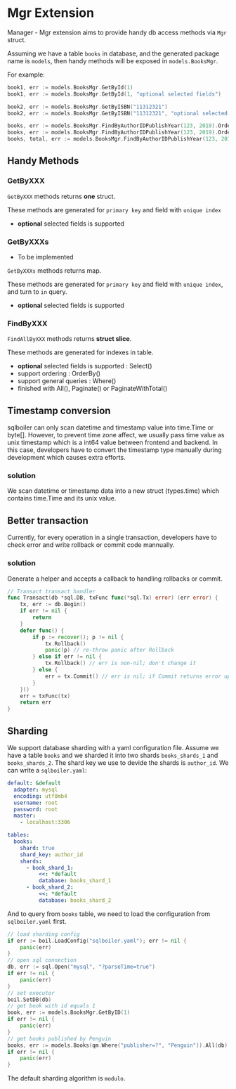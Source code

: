 # Mgr Extension

Manager - Mgr extension aims to provide handy db access methods via `Mgr` struct.

Assuming we have a table `books` in database, and the generated package name is `models`, then handy methods will be exposed in `models.BooksMgr`.

For example:

```go
book1, err := models.BooksMgr.GetById(1)
book1, err := models.BooksMgr.GetById(1, "optional selected fields")

book2, err := models.BooksMgr.GetByISBN("11312321")
book2, err := models.BooksMgr.GetByISBN("11312321", "optional selected fields")

books, err := models.BooksMgr.FindByAuthorIDPublishYear(123, 2019).OrderBy("isbn desc").Select("isbn", "author_id").All()
books, err := models.BooksMgr.FindByAuthorIDPublishYear(123, 2019).OrderBy("isbn desc").Select("isbn", "author_id").Paginate(10, 20)
books, total, err := models.BooksMgr.FindByAuthorIDPublishYear(123, 2019).OrderBy("isbn desc").Select("isbn", "author_id").PaginateWithTotal(10, 20)
```

## Handy Methods

### GetByXXX

`GetByXXX` methods returns **one** struct.

These methods are generated for `primary key` and field with `unique index`

* **optional** selected fields is supported

### GetByXXXs

* To be implemented

`GetByXXXs` methods returns map.

These methods are generated for `primary key` and field with `unique index`, and turn to `in` query.

* **optional** selected fields is supported

### FindByXXX

`FindAllByXXX` methods returns **struct slice**.

These methods are generated for indexes in table.

* **optional** selected fields is supported : Select()
* support ordering : OrderBy()
* support general queries : Where()
* finished with All(), Paginate() or PaginateWithTotal()

## Timestamp conversion

sqlboiler can only scan datetime and timestamp value into time.Time or byte[]. However, to prevent time zone affect, we usually pass time value as unix timestamp which is a int64 value between frontend and backend. In this case, developers have to convert the timestamp type manually during development which causes extra efforts.

### solution

We scan datetime or timestamp data into a new struct (types.time) which contains time.Time and its unix value.

## Better transaction

Currently, for every operation in a single transaction, developers have to check error and write rollback or commit code mannually.

### solution

Generate a helper and accepts a callback to handling rollbacks or commit.

```go
// Transact transact handler
func Transact(db *sql.DB, txFunc func(*sql.Tx) error) (err error) {
	tx, err := db.Begin()
	if err != nil {
		return
	}
	defer func() {
		if p := recover(); p != nil {
			tx.Rollback()
			panic(p) // re-throw panic after Rollback
		} else if err != nil {
			tx.Rollback() // err is non-nil; don't change it
		} else {
			err = tx.Commit() // err is nil; if Commit returns error update err
		}
	}()
	err = txFunc(tx)
	return err
}
```

## Sharding

We support database sharding with a yaml configuration file. Assume we have a table `books` and we sharded it into two shards `books_shards_1` and `books_shards_2`. The shard key we use to devide the shards is `author_id`. We can write a `sqlboiler.yaml`:

``` yaml
default: &default
  adapter: mysql
  encoding: utf8mb4
  username: root
  password: root
  master:
    - localhost:3306

tables:
  books:
    shard: true
    shard_key: author_id
    shards:
      - book_shard_1:
          <<: *default
          database: books_shard_1
      - book_shard_2:
          <<: *default
          database: books_shard_2
```

And to query from `books` table, we need to load the configuration from `sqlboiler.yaml` first.

```go
// load sharding config
if err := boil.LoadConfig("sqlboiler.yaml"); err != nil {
    panic(err)
}
// open sql connection
db, err := sql.Open("mysql", "?parseTime=true")
if err != nil {
    panic(err)
}
// set executor
boil.SetDB(db)
// get book with id equals 1
book, err := models.BooksMgr.GetByID(1)
if err != nil {
    panic(err)
}
// get books published by Penguin
books, err := models.Books(qm.Where("publisher=?", "Penguin")).All(db)
if err != nil {
    panic(err)
}
```

The default sharding algorithm is `modulo`.
